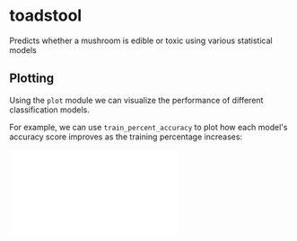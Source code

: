# toadstool
Predicts whether a mushroom is edible or toxic using various statistical models

## Plotting
Using the `plot` module we can visualize the performance of different classification models.

For example, we can use `train_percent_accuracy` to plot how each model's accuracy 
score improves as the training percentage increases:

![train_percent_accuracy](images/train_percent.pdf "Training percentage vs. accuracy score")